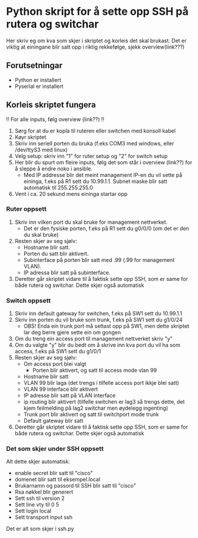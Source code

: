 # Python skript for å sette opp SSH på rutera og switchar
Her skriv eg om kva som skjer i skriptet og korleis det skal brukast.
Det er viktig at einingane blir satt opp i riktig rekkefølge, sjekk overview(link???)

## Forutsetningar
 - Python er installert
 - Pyserial er installert

## Korleis skriptet fungera
!! For alle inputs, følg overview (link??) !!

1. Sørg for at du er kopla til ruteren eller switchen med konsoll kabel
2. Køyr skriptet
3. Skriv inn seriell porten du bruka (f.eks COM3 med windows, eller /dev/ttyS3 med linux)
4. Velg setup: skriv inn "1" for ruter setup og "2" for switch setup
5. Her blir du spurt om fleire inputs, følg det som står i overview (link??) for å sleppe å endre noko i ansible.
    - Med IP addresse blir det meint management IP-en du vil sette på eininga, f.eks på R1 sett du 10.99.1.1. Subnet maske blir satt automatisk til 255.255.255.0
6. Vent i ca. 20 sekund mens eininga startar opp

### Ruter oppsett
1. Skriv inn vilken port du skal bruke for management nettverket.
   - Det er den fysiske porten, f.eks på R1 sett du g0/0/0 (om det er den du skal bruke)
2. Resten skjer av seg sjølv:
   - Hostname blir satt.
   - Porten du satt blir aktivert.
   - Subinterface på porten blir satt med .99 (.99 for management VLAN).
   - IP adressa blir satt på subinterface.
3. Deretter går skriptet vidare til å faktisk sette opp SSH, som er same for både rutera og switchar. Dette skjer også automatisk
  
### Switch oppsett
1. Skriv inn default gateway for switchen, f.eks på SW1 sett du 10.99.1.1
2. Skriv inn porten du vil bruke som trunk, f.eks på SW1 sett du g1/0/24
   - OBS! Enda ein trunk port må settast opp på SW1, men dette skriptet lar deg berre gjere sette ein om gongen
3. Om du treng ein access port til management nettverket skriv "y"
4. Om du valgte "y" blir du bedt om å skrive inn kva port du vil ha som access, f.eks på SW1 sett du g1/0/1
5. Resten skjer av seg sjølv:
   - Om access port blei valgt
     - Porten blir aktivert, og satt til access mode vlan 99
   - Hostname blir satt
   - VLAN 99 blir laga (det trengs i tilfelle access port ikkje blei satt)
   - VLAN 99 interface blir aktivert
   - IP adresse blir satt på VLAN interface
   - ip routing blir aktivert (tilfelle switchen er lag3 så trengs dette, det kjem feilmelding på lag2 switchar men øydelegg ingenting)
   - Trunk port blir aktivert og satt til switchport mode trunk
   - Default gateway blir satt
6. Deretter går skriptet vidare til å faktisk sette opp SSH, som er same for både rutera og switchar. Dette skjer også automatisk

### Det som skjer under SSH oppsett
Alt dette skjer automatisk:
- enable secret blir satt til "cisco"
- domenet blir satt til eksempel.local
- Brukarnamn og passord til SSH blir satt til "cisco"
- Rsa nøkkel blir generert
- Sett ssh til version 2
- Sett line vty til 0 5
- Sett login local
- Sett transport input ssh

Det er alt som skjer i ssh.py



